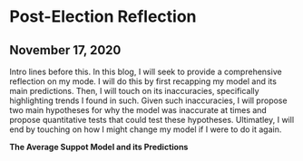 # Post-Election Reflection 
## November 17, 2020

Intro lines before this. 
In this blog, I will seek to provide a comprehensive reflection on my mode. I will do this by first recapping my model and its main predictions. Then, I will touch on its inaccuracies, specifically highlighting trends I found in such. Given such inaccuracies, I will propose two main hypotheses for why the model was inaccurate at times and propose quantitative tests that could test these hypotheses. Ultimatley, I will end by touching on how I might change my model if I were to do it again. 

**The Average Suppot Model and its Predictions**

